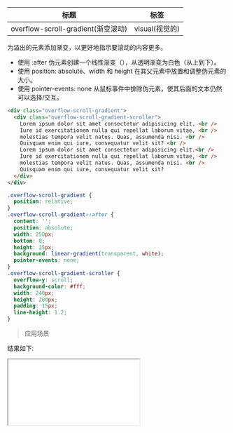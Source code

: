 | 标题                               | 标签           |
| ---------------------------------- | -------------- |
| overflow-scroll-gradient(渐变滚动) | visual(视觉的) |

为溢出的元素添加渐变，以更好地指示要滚动的内容更多。

- 使用 :after 伪元素创建一个线性渐变（），从透明渐变为白色（从上到下）。
- 使用 position: absolute、width 和 height 在其父元素中放置和调整伪元素的大小。
- 使用 pointer-events: none 从鼠标事件中排除伪元素，使其后面的文本仍然可以选择/交互。

```html
<div class="overflow-scroll-gradient">
  <div class="overflow-scroll-gradient-scroller">
    Lorem ipsum dolor sit amet consectetur adipisicing elit. <br />
    Iure id exercitationem nulla qui repellat laborum vitae, <br />
    molestias tempora velit natus. Quas, assumenda nisi. <br />
    Quisquam enim qui iure, consequatur velit sit? <br />
    Lorem ipsum dolor sit amet consectetur adipisicing elit.<br />
    Iure id exercitationem nulla qui repellat laborum vitae, <br />
    molestias tempora velit natus. Quas, assumenda nisi. <br />
    Quisquam enim qui iure, consequatur velit sit?
  </div>
</div>
```

```css
.overflow-scroll-gradient {
  position: relative;
}
.overflow-scroll-gradient::after {
  content: '';
  position: absolute;
  width: 250px;
  bottom: 0;
  height: 25px;
  background: linear-gradient(transparent, white);
  pointer-events: none;
}
.overflow-scroll-gradient-scroller {
  overflow-y: scroll;
  background-color: #fff;
  width: 240px;
  height: 200px;
  padding: 15px;
  line-height: 1.2;
}
```

> 应用场景

<div class="code-editor" data-url="codes/css/html/overflow-scroll-gradient.html" data-language="html"></div>

结果如下:

<iframe src="codes/css/html/overflow-scroll-gradient.html"></iframe>

